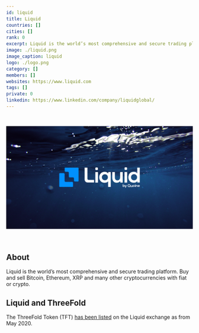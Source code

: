 ```yaml
---
id: liquid
title: Liquid
countries: []
cities: []
rank: 0
excerpt: Liquid is the world’s most comprehensive and secure trading platform.
image: ./liquid.png
image_caption: liquid
logo: ./logo.png
category: []
members: []
websites: https://www.liquid.com
tags: []
private: 0
linkedin: https://www.linkedin.com/company/liquidglobal/
---
```


<br/>

![liquid](./liquid2.png)

<br/>

## About

Liquid is the world’s most comprehensive and secure trading platform. Buy and sell Bitcoin, Ethereum, XRP and many other cryptocurrencies with fiat or crypto.

## Liquid and ThreeFold

The ThreeFold Token (TFT) [has been listed](https://app.liquid.com/exchange/TFTBTC) on the Liquid exchange as from May 2020.

<!--
## Mission

## Impact

## Powered by ThreeFold

## Join saving our planet!

## Support this project

## TFGrid Solution

### Roadmap -->



